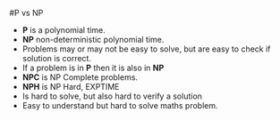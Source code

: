 #P vs NP

* **P** is a polynomial time.  
* **NP** non-deterministic polynomial time.  
* Problems may or may not be easy to solve, but are easy to check if solution is correct.  
* If a problem is in **P** then it is also in **NP**
* **NPC** is NP Complete problems.
* **NPH** is NP Hard, EXPTIME
* Is hard to solve, but also hard to verify a solution
* Easy to understand but hard to solve maths problem. 

